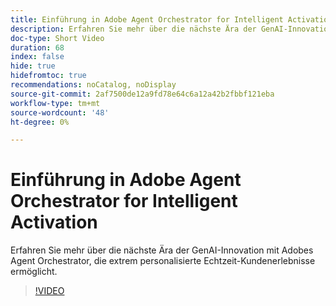 ```yaml
---
title: Einführung in Adobe Agent Orchestrator for Intelligent Activation
description: Erfahren Sie mehr über die nächste Ära der GenAI-Innovation mit Adobes Agent Orchestrator, die extrem personalisierte Echtzeit-Kundenerlebnisse ermöglicht.
doc-type: Short Video
duration: 68
index: false
hide: true
hidefromtoc: true
recommendations: noCatalog, noDisplay
source-git-commit: 2af7500de12a9fd78e64c6a12a42b2fbbf121eba
workflow-type: tm+mt
source-wordcount: '48'
ht-degree: 0%

---
```



# Einführung in Adobe Agent Orchestrator for Intelligent Activation

Erfahren Sie mehr über die nächste Ära der GenAI-Innovation mit Adobes Agent Orchestrator, die extrem personalisierte Echtzeit-Kundenerlebnisse ermöglicht.

<!-- 62_S653_3442539_67_introducing-adobes-agent-orchestrator-for-intelligent-activation -->
>[!VIDEO](https://video.tv.adobe.com/v/3458205/?learn=on&enablevpops=true)
